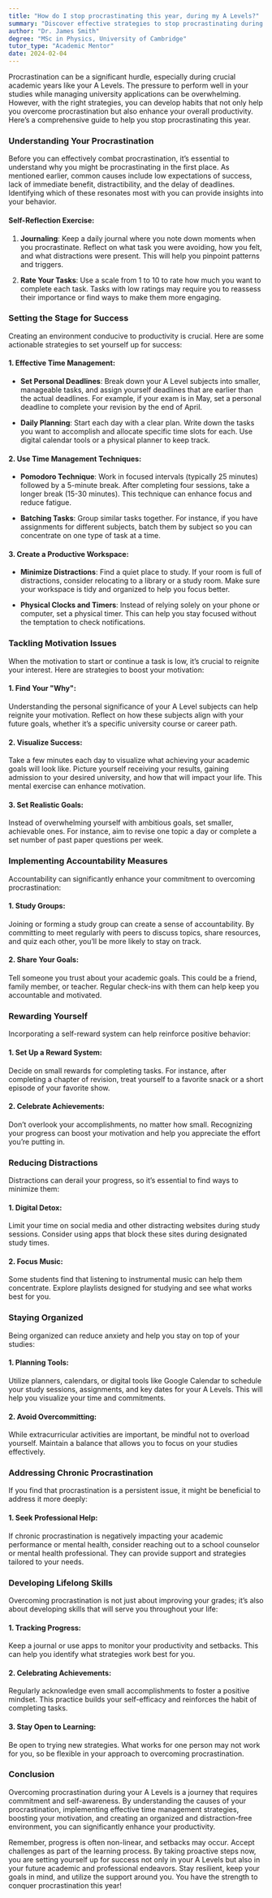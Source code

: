```yaml
---
title: "How do I stop procrastinating this year, during my A Levels?"
summary: "Discover effective strategies to stop procrastinating during your A Levels and boost your productivity for academic success this year."
author: "Dr. James Smith"
degree: "MSc in Physics, University of Cambridge"
tutor_type: "Academic Mentor"
date: 2024-02-04
---
```


Procrastination can be a significant hurdle, especially during crucial academic years like your A Levels. The pressure to perform well in your studies while managing university applications can be overwhelming. However, with the right strategies, you can develop habits that not only help you overcome procrastination but also enhance your overall productivity. Here’s a comprehensive guide to help you stop procrastinating this year.

### Understanding Your Procrastination

Before you can effectively combat procrastination, it’s essential to understand why you might be procrastinating in the first place. As mentioned earlier, common causes include low expectations of success, lack of immediate benefit, distractibility, and the delay of deadlines. Identifying which of these resonates most with you can provide insights into your behavior.

#### Self-Reflection Exercise:

1. **Journaling**: Keep a daily journal where you note down moments when you procrastinate. Reflect on what task you were avoiding, how you felt, and what distractions were present. This will help you pinpoint patterns and triggers.
   
2. **Rate Your Tasks**: Use a scale from 1 to 10 to rate how much you want to complete each task. Tasks with low ratings may require you to reassess their importance or find ways to make them more engaging.

### Setting the Stage for Success

Creating an environment conducive to productivity is crucial. Here are some actionable strategies to set yourself up for success:

#### 1. **Effective Time Management**:

- **Set Personal Deadlines**: Break down your A Level subjects into smaller, manageable tasks, and assign yourself deadlines that are earlier than the actual deadlines. For example, if your exam is in May, set a personal deadline to complete your revision by the end of April.
  
- **Daily Planning**: Start each day with a clear plan. Write down the tasks you want to accomplish and allocate specific time slots for each. Use digital calendar tools or a physical planner to keep track.

#### 2. **Use Time Management Techniques**:

- **Pomodoro Technique**: Work in focused intervals (typically 25 minutes) followed by a 5-minute break. After completing four sessions, take a longer break (15-30 minutes). This technique can enhance focus and reduce fatigue.

- **Batching Tasks**: Group similar tasks together. For instance, if you have assignments for different subjects, batch them by subject so you can concentrate on one type of task at a time.

#### 3. **Create a Productive Workspace**:

- **Minimize Distractions**: Find a quiet place to study. If your room is full of distractions, consider relocating to a library or a study room. Make sure your workspace is tidy and organized to help you focus better.

- **Physical Clocks and Timers**: Instead of relying solely on your phone or computer, set a physical timer. This can help you stay focused without the temptation to check notifications.

### Tackling Motivation Issues

When the motivation to start or continue a task is low, it’s crucial to reignite your interest. Here are strategies to boost your motivation:

#### 1. **Find Your "Why"**:

Understanding the personal significance of your A Level subjects can help reignite your motivation. Reflect on how these subjects align with your future goals, whether it’s a specific university course or career path.

#### 2. **Visualize Success**:

Take a few minutes each day to visualize what achieving your academic goals will look like. Picture yourself receiving your results, gaining admission to your desired university, and how that will impact your life. This mental exercise can enhance motivation.

#### 3. **Set Realistic Goals**:

Instead of overwhelming yourself with ambitious goals, set smaller, achievable ones. For instance, aim to revise one topic a day or complete a set number of past paper questions per week.

### Implementing Accountability Measures

Accountability can significantly enhance your commitment to overcoming procrastination:

#### 1. **Study Groups**:

Joining or forming a study group can create a sense of accountability. By committing to meet regularly with peers to discuss topics, share resources, and quiz each other, you’ll be more likely to stay on track.

#### 2. **Share Your Goals**:

Tell someone you trust about your academic goals. This could be a friend, family member, or teacher. Regular check-ins with them can help keep you accountable and motivated.

### Rewarding Yourself

Incorporating a self-reward system can help reinforce positive behavior:

#### 1. **Set Up a Reward System**:

Decide on small rewards for completing tasks. For instance, after completing a chapter of revision, treat yourself to a favorite snack or a short episode of your favorite show.

#### 2. **Celebrate Achievements**:

Don’t overlook your accomplishments, no matter how small. Recognizing your progress can boost your motivation and help you appreciate the effort you’re putting in.

### Reducing Distractions

Distractions can derail your progress, so it’s essential to find ways to minimize them:

#### 1. **Digital Detox**:

Limit your time on social media and other distracting websites during study sessions. Consider using apps that block these sites during designated study times.

#### 2. **Focus Music**:

Some students find that listening to instrumental music can help them concentrate. Explore playlists designed for studying and see what works best for you.

### Staying Organized

Being organized can reduce anxiety and help you stay on top of your studies:

#### 1. **Planning Tools**:

Utilize planners, calendars, or digital tools like Google Calendar to schedule your study sessions, assignments, and key dates for your A Levels. This will help you visualize your time and commitments.

#### 2. **Avoid Overcommitting**:

While extracurricular activities are important, be mindful not to overload yourself. Maintain a balance that allows you to focus on your studies effectively.

### Addressing Chronic Procrastination

If you find that procrastination is a persistent issue, it might be beneficial to address it more deeply:

#### 1. **Seek Professional Help**:

If chronic procrastination is negatively impacting your academic performance or mental health, consider reaching out to a school counselor or mental health professional. They can provide support and strategies tailored to your needs.

### Developing Lifelong Skills

Overcoming procrastination is not just about improving your grades; it’s also about developing skills that will serve you throughout your life:

#### 1. **Tracking Progress**:

Keep a journal or use apps to monitor your productivity and setbacks. This can help you identify what strategies work best for you.

#### 2. **Celebrating Achievements**:

Regularly acknowledge even small accomplishments to foster a positive mindset. This practice builds your self-efficacy and reinforces the habit of completing tasks.

#### 3. **Stay Open to Learning**:

Be open to trying new strategies. What works for one person may not work for you, so be flexible in your approach to overcoming procrastination.

### Conclusion

Overcoming procrastination during your A Levels is a journey that requires commitment and self-awareness. By understanding the causes of your procrastination, implementing effective time management strategies, boosting your motivation, and creating an organized and distraction-free environment, you can significantly enhance your productivity. 

Remember, progress is often non-linear, and setbacks may occur. Accept challenges as part of the learning process. By taking proactive steps now, you are setting yourself up for success not only in your A Levels but also in your future academic and professional endeavors. Stay resilient, keep your goals in mind, and utilize the support around you. You have the strength to conquer procrastination this year!
    